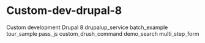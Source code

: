 # Custom-dev-drupal-8 #
Custom development Drupal 8
drupalup_service
batch_example
tour_sample
pass_js
custom_drush_command
demo_search
multi_step_form

